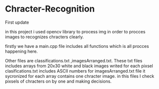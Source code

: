 # Chracter-Recognition
First update

in this project i used opencv library to process img in order to procces images to recognizes chracters clearly.

firstly we have a main.cpp file includes all functions which is all procces happening here.

Other files are classifications.txt ,imagesArranged.txt. These txt files includes arrays from 20x30 white and black images writed for each pixsel  
clasifications.txt includes ASCII numbers for imagesArranged.txt file it sycronized for each array contains one chracter image.
in this files I check pixsels of chracters on by one and making decisions.



